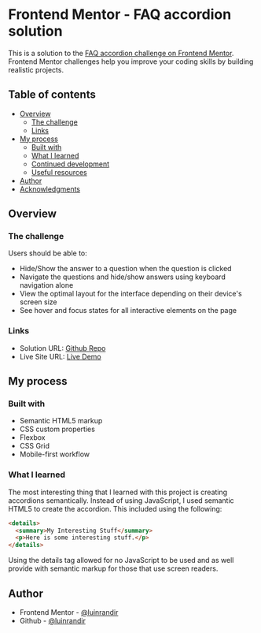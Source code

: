 # Frontend Mentor - FAQ accordion solution

This is a solution to the [FAQ accordion challenge on Frontend Mentor](https://www.frontendmentor.io/challenges/faq-accordion-wyfFdeBwBz). Frontend Mentor challenges help you improve your coding skills by building realistic projects.

## Table of contents

- [Overview](#overview)
  - [The challenge](#the-challenge)
  - [Links](#links)
- [My process](#my-process)
  - [Built with](#built-with)
  - [What I learned](#what-i-learned)
  - [Continued development](#continued-development)
  - [Useful resources](#useful-resources)
- [Author](#author)
- [Acknowledgments](#acknowledgments)

## Overview

### The challenge

Users should be able to:

- Hide/Show the answer to a question when the question is clicked
- Navigate the questions and hide/show answers using keyboard navigation alone
- View the optimal layout for the interface depending on their device's screen size
- See hover and focus states for all interactive elements on the page

### Links

- Solution URL: [Github Repo](https://github.com/luinrandir/faq-accordion)
- Live Site URL: [Live Demo](https://luinrandir.github.io/faq-accordion/)

## My process

### Built with

- Semantic HTML5 markup
- CSS custom properties
- Flexbox
- CSS Grid
- Mobile-first workflow

### What I learned

The most interesting thing that I learned with this project is creating accordions semantically.
Instead of using JavaScript, I used semantic HTML5 to create the accordion. This included using the following:

```html
<details>
  <summary>My Interesting Stuff</summary>
  <p>Here is some interesting stuff.</p>
</details>
```

Using the details tag allowed for no JavaScript to be used and as well provide with semantic markup for those that use
screen readers.

## Author

- Frontend Mentor - [@luinrandir](https://www.frontendmentor.io/profile/luinrandir)
- Github - [@luinrandir](https://github.com/luinrandir)
